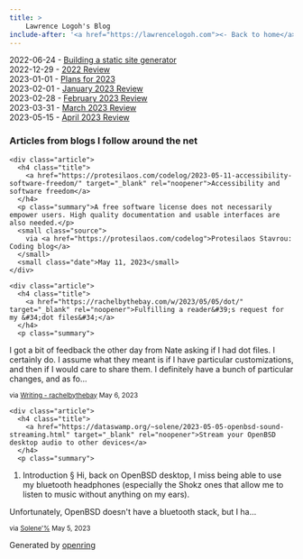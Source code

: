 ```yaml
---
title: > 
    Lawrence Logoh's Blog
include-after: '<a href="https://lawrencelogoh.com"><- Back to home</a>'
---
```


2022-06-24 - [Building a static site generator](https://lawrencelogoh.com/blog/building_ssg.html)  
2022-12-29 - [2022 Review](https://lawrencelogoh.com/blog/2022_review.html)  
2023-01-01 - [Plans for 2023](https://lawrencelogoh.com/blog/2023_plans.html)  
2023-02-01 - [January 2023 Review](https://lawrencelogoh.com/blog/jan_2023_review.html)  
2023-02-28 - [February 2023 Review](https://lawrencelogoh.com/blog/feb_2023_review.html)  
2023-03-31 - [March 2023 Review](https://lawrencelogoh.com/blog/mar_2023_review.html)  
2023-05-15 - [April 2023 Review](https://lawrencelogoh.com/blog/apr_2023_review.html)  

<section class="webring">
  <h3>Articles from blogs I follow around the net</h3>
  <section class="articles">
    
    <div class="article">
      <h4 class="title">
        <a href="https://protesilaos.com/codelog/2023-05-11-accessibility-software-freedom/" target="_blank" rel="noopener">Accessibility and software freedom</a>
      </h4>
      <p class="summary">A free software license does not necessarily empower users. High quality documentation and usable interfaces are also needed.</p>
      <small class="source">
        via <a href="https://protesilaos.com/codelog">Protesilaos Stavrou: Coding blog</a>
      </small>
      <small class="date">May 11, 2023</small>
    </div>
    
    <div class="article">
      <h4 class="title">
        <a href="https://rachelbythebay.com/w/2023/05/05/dot/" target="_blank" rel="noopener">Fulfilling a reader&#39;s request for my &#34;dot files&#34;</a>
      </h4>
      <p class="summary">
I got a bit of feedback the other day from Nate asking if I had dot 
files.  I certainly do.  I assume what they meant is if I have 
particular customizations, and then if I would care to share them.
I definitely have a bunch of particular changes, and as fo…</p>
      <small class="source">
        via <a href="https://rachelbythebay.com/w/">Writing - rachelbythebay</a>
      </small>
      <small class="date">May 6, 2023</small>
    </div>
    
    <div class="article">
      <h4 class="title">
        <a href="https://dataswamp.org/~solene/2023-05-05-openbsd-sound-streaming.html" target="_blank" rel="noopener">Stream your OpenBSD desktop audio to other devices</a>
      </h4>
      <p class="summary">
    
1. Introduction §
Hi, back on OpenBSD desktop, I miss being able to use my bluetooth headphones (especially the Shokz ones that allow me to listen to music without anything on my ears).

Unfortunately, OpenBSD doesn&#39;t have a bluetooth stack, but I ha…</p>
      <small class="source">
        via <a href="https://dataswamp.org/~solene/">Solene&#39;%</a>
      </small>
      <small class="date">May 5, 2023</small>
    </div>
    
  </section>
  <p class="attribution">
    Generated by
    <a href="https://git.sr.ht/~sircmpwn/openring">openring</a>
  </p>
</section>
